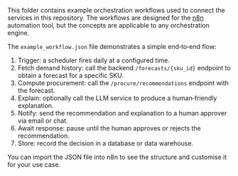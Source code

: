 This folder contains example orchestration workflows used to connect the
services in this repository.  The workflows are designed for the
[n8n](https://n8n.io/) automation tool, but the concepts are applicable
to any orchestration engine.

The `example_workflow.json` file demonstrates a simple end‑to‑end flow:

1. Trigger: a scheduler fires daily at a configured time.
2. Fetch demand history: call the backend `/forecasts/{sku_id}` endpoint to obtain a forecast for a specific SKU.
3. Compute procurement: call the `/procure/recommendations` endpoint with the forecast.
4. Explain: optionally call the LLM service to produce a human‑friendly explanation.
5. Notify: send the recommendation and explanation to a human approver via email or chat.
6. Await response: pause until the human approves or rejects the recommendation.
7. Store: record the decision in a database or data warehouse.

You can import the JSON file into n8n to see the structure and customise it for your use case.